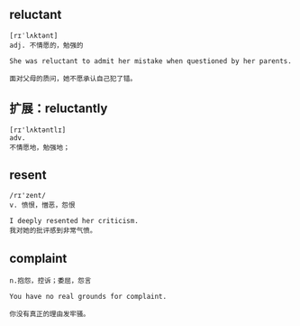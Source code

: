 ## reluctant
```
[rɪˈlʌktənt]
adj. 不情愿的，勉强的

She was reluctant to admit her mistake when questioned by her parents.

面对父母的质问，她不愿承认自己犯了错。
```

## 扩展：reluctantly
```
[rɪ'lʌktəntlɪ]
adv.
不情愿地，勉强地；
```

## resent
```
/rɪ'zent/
v. 愤恨，憎恶，怨恨

I deeply resented her criticism.
我对她的批评感到非常气愤。
```

## complaint
```
n.抱怨，控诉；委屈，怨言

You have no real grounds for complaint.

你没有真正的理由发牢骚。
```
